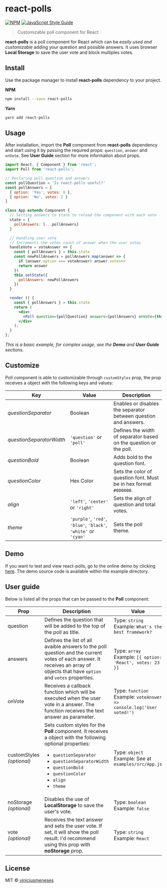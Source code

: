 # react-polls
[![NPM](https://img.shields.io/npm/v/react-polls.svg)](https://www.npmjs.com/package/react-polls) [![JavaScript Style Guide](https://img.shields.io/badge/code_style-standard-brightgreen.svg)](https://standardjs.com)

> Customizable poll component for React

**react-polls** is a poll component for React which can be *easily used and customizable* adding your question and possible answers. It uses browser **Local Storage** to save the user vote and block multiples votes.

## Install

Use the package manager to install **react-polls** dependency to your project.

**NPM**
```bash
npm install --save react-polls
```
**Yarn**
```bash
yarn add react-polls
```

## Usage

After installation, import the **Poll** component from **react-polls** dependency and start using it by passing the required props: `question`, `answer` and `onVote`. See **User Guide** section for more information about props.

```jsx
import React, { Component } from 'react';
import Poll from 'react-polls';

// Declaring poll question and answers
const pollQuestion = 'Is react-polls useful?'
const pollAnswers = [
  { option: 'Yes', votes: 8 },
  { option: 'No', votes: 2 }
]

class App extends Component {
  // Setting answers to state to reload the component with each vote
  state = {
    pollAnswers: [...pollAnswers]
  }

  // Handling user vote
  // Increments the votes count of answer when the user votes
  handleVote = voteAnswer => {
    const { pollAnswers } = this.state
    const newPollAnswers = pollAnswers.map(answer => {
      if (answer.option === voteAnswer) answer.votes++
      return answer
    })
    this.setState({
      pollAnswers: newPollAnswers
    })
  }

  render () {
    const { pollAnswers } = this.state
    return (
      <div>
        <Poll question={pollQuestion} answers={pollAnswers} onVote={this.handleVote} />
      </div>
    );
  }
};
```

*This is a basic example, for complex usage, see the **Demo** and **User Guide** sections.*

## Customize

Poll component is able to customizable through `customStyles` prop, the prop receives a object with the following keys and values:

|Key|Value|Description|
|---|---|---|
|*questionSeparator*|Boolean|Enables or disables the separator between question and answers.
|*questionSeparatorWidth*|`'question'` or `'poll'`|Defines the width of separator based on the question or the poll.
|*questionBold*|Boolean|Adds bold to the question font.
|*questionColor*|Hex Color|Sets the color of question font. Must be in hex format `#000000`.
|*align*|`'left'`, `'center'` or `'right'`|Sets the align of question and total votes.
|*theme*|`'purple'`, `'red'`, `'blue'`, `'black'`, `'white'` or `'cyan'`|Sets the poll theme.

## Demo

If you want to test and view react-polls, go to the online demo by clicking [here](). The demo source code is available within the example directory.

## User guide

Below is listed all the props that can be passed to the **Poll** component:

|Prop|Description|Value|
|---|---|---|
|question|Defines the question that will be added to the top of the poll as title.|Type: `string`<br/>Example: `What's the best framework?`|
|answers|Defines the list of all avaible answers to the poll question and the current votes of each answer. It receives an array of objects that have `option` and `votes` properties.|Type: `array`<br/>Example: ```[{ option: 'React', votes: 23 }]```|
|onVote|Receives a callback function which will be executed when the user vote in a answer. The function receives the text answer as parameter.|Type: `function`<br/>Example: ```voteAnswer => console.log('User voted!')```|
|customStyles *(optional)*|Sets custom styles for the **Poll** component. It receives a object with the following optional properties: <ul><li>`questionSeparator`</li> <li>`questionSeparatorWidth`</li> <li>`questionBold`</li> <li>`questionColor`</li> <li>`align`</li> <li>`theme`</li></ul>|Type: `object`<br/>Example: See at ```examples/src/App.js```|
|noStorage *(optional)*|Disables the use of **LocalStorage** to save the user's vote.|Type: `boolean`<br/>Example: ```false```|
|vote *(optional)*|Receives the text answer and sets the user vote. If set, it will show the poll result. I'd recommend using this prop with **noStorage** prop.|Type: `string`<br/>Example: ```React```|

## License

MIT © [viniciusmeneses](https://github.com/viniciusmeneses)
